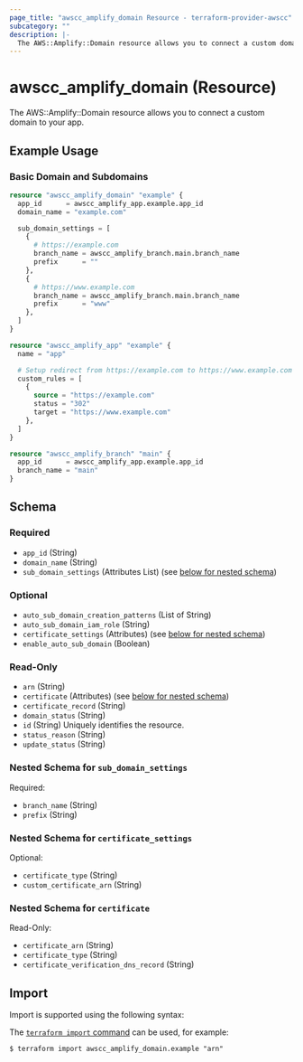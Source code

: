 ```yaml
---
page_title: "awscc_amplify_domain Resource - terraform-provider-awscc"
subcategory: ""
description: |-
  The AWS::Amplify::Domain resource allows you to connect a custom domain to your app.
---
```


# awscc_amplify_domain (Resource)

The AWS::Amplify::Domain resource allows you to connect a custom domain to your app.

## Example Usage

### Basic Domain and Subdomains
```terraform
resource "awscc_amplify_domain" "example" {
  app_id      = awscc_amplify_app.example.app_id
  domain_name = "example.com"

  sub_domain_settings = [
    {
      # https://example.com
      branch_name = awscc_amplify_branch.main.branch_name
      prefix      = ""
    },
    {
      # https://www.example.com
      branch_name = awscc_amplify_branch.main.branch_name
      prefix      = "www"
    },
  ]
}

resource "awscc_amplify_app" "example" {
  name = "app"

  # Setup redirect from https://example.com to https://www.example.com
  custom_rules = [
    {
      source = "https://example.com"
      status = "302"
      target = "https://www.example.com"
    },
  ]
}

resource "awscc_amplify_branch" "main" {
  app_id      = awscc_amplify_app.example.app_id
  branch_name = "main"
}
```

<!-- schema generated by tfplugindocs -->
## Schema

### Required

- `app_id` (String)
- `domain_name` (String)
- `sub_domain_settings` (Attributes List) (see [below for nested schema](#nestedatt--sub_domain_settings))

### Optional

- `auto_sub_domain_creation_patterns` (List of String)
- `auto_sub_domain_iam_role` (String)
- `certificate_settings` (Attributes) (see [below for nested schema](#nestedatt--certificate_settings))
- `enable_auto_sub_domain` (Boolean)

### Read-Only

- `arn` (String)
- `certificate` (Attributes) (see [below for nested schema](#nestedatt--certificate))
- `certificate_record` (String)
- `domain_status` (String)
- `id` (String) Uniquely identifies the resource.
- `status_reason` (String)
- `update_status` (String)

<a id="nestedatt--sub_domain_settings"></a>
### Nested Schema for `sub_domain_settings`

Required:

- `branch_name` (String)
- `prefix` (String)


<a id="nestedatt--certificate_settings"></a>
### Nested Schema for `certificate_settings`

Optional:

- `certificate_type` (String)
- `custom_certificate_arn` (String)


<a id="nestedatt--certificate"></a>
### Nested Schema for `certificate`

Read-Only:

- `certificate_arn` (String)
- `certificate_type` (String)
- `certificate_verification_dns_record` (String)

## Import

Import is supported using the following syntax:

The [`terraform import` command](https://developer.hashicorp.com/terraform/cli/commands/import) can be used, for example:

```shell
$ terraform import awscc_amplify_domain.example "arn"
```
